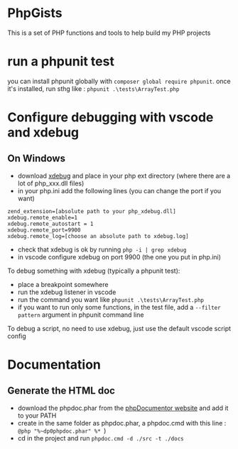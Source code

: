 # PhpGists

This is a set of PHP functions and tools to help build my PHP projects

# run a phpunit test

you can install phpunit globally with `composer global require phpunit`.
once it's installed, run sthg like : `phpunit .\tests\ArrayTest.php`

# Configure debugging with vscode and xdebug

## On Windows

* download [xdebug](https://xdebug.org/download.php) and place in your php ext directory (where there are a lot of php_xxx.dll files)
* in your php.ini add the following lines (you can change the port if you want)
```
zend_extension=[absolute path to your php_xdebug.dll]
xdebug.remote_enable=1
xdebug.remote_autostart = 1
xdebug.remote_port=9900
xdebug.remote_log=[choose an absolute path to xdebug.log]
```
* check that xdebug is ok by running `php -i | grep xdebug`
* in vscode configure xdebug on port 9900 (the one you put in php.ini)

To debug something with xdebug (typically a phpunit test):
* place a breakpoint somewhere
* run the xdebug listener in vscode
* run the command you want like `phpunit .\tests\ArrayTest.php`
* if you want to run only some functions, in the test file, add a `--filter pattern` argument in phpunit command line

To debug a script, no need to use xdebug, just use the default vscode script config

# Documentation

## Generate the HTML doc

* download the phpdoc.phar from the [phpDocumentor website](https://www.phpdoc.org/) and add it to your PATH
* create in the same folder as phpdoc.phar, a phpdoc.cmd with this line : `@php "%~dp0phpdoc.phar" %* `)
* cd in the project and run `phpdoc.cmd -d ./src -t ./docs`